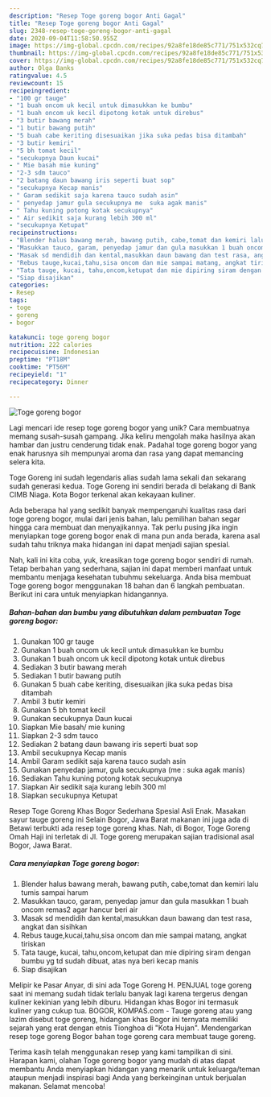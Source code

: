 ```yaml
---
description: "Resep Toge goreng bogor Anti Gagal"
title: "Resep Toge goreng bogor Anti Gagal"
slug: 2348-resep-toge-goreng-bogor-anti-gagal
date: 2020-09-04T11:58:50.955Z
image: https://img-global.cpcdn.com/recipes/92a8fe18de85c771/751x532cq70/toge-goreng-bogor-foto-resep-utama.jpg
thumbnail: https://img-global.cpcdn.com/recipes/92a8fe18de85c771/751x532cq70/toge-goreng-bogor-foto-resep-utama.jpg
cover: https://img-global.cpcdn.com/recipes/92a8fe18de85c771/751x532cq70/toge-goreng-bogor-foto-resep-utama.jpg
author: Olga Banks
ratingvalue: 4.5
reviewcount: 15
recipeingredient:
- "100 gr tauge"
- "1 buah oncom uk kecil untuk dimasukkan ke bumbu"
- "1 buah oncom uk kecil dipotong kotak untuk direbus"
- "3 butir bawang merah"
- "1 butir bawang putih"
- "5 buah cabe keriting disesuaikan jika suka pedas bisa ditambah"
- "3 butir kemiri"
- "5 bh tomat kecil"
- "secukupnya Daun kucai"
- " Mie basah mie kuning"
- "2-3 sdm tauco"
- "2 batang daun bawang iris seperti buat sop"
- "secukupnya Kecap manis"
- " Garam sedikit saja karena tauco sudah asin"
- " penyedap jamur gula secukupnya me  suka agak manis"
- " Tahu kuning potong kotak secukupnya"
- " Air sedikit saja kurang lebih 300 ml"
- "secukupnya Ketupat"
recipeinstructions:
- "Blender halus bawang merah, bawang putih, cabe,tomat dan kemiri lalu tumis sampai harum"
- "Masukkan tauco, garam, penyedap jamur dan gula masukkan 1 buah oncom remas2 agar hancur beri air"
- "Masak sd mendidih dan kental,masukkan daun bawang dan test rasa, angkat dan sisihkan"
- "Rebus tauge,kucai,tahu,sisa oncom dan mie sampai matang, angkat tiriskan"
- "Tata tauge, kucai, tahu,oncom,ketupat dan mie dipiring siram dengan bumbu yg td sudah dibuat, atas nya beri kecap manis"
- "Siap disajikan"
categories:
- Resep
tags:
- toge
- goreng
- bogor

katakunci: toge goreng bogor 
nutrition: 222 calories
recipecuisine: Indonesian
preptime: "PT18M"
cooktime: "PT56M"
recipeyield: "1"
recipecategory: Dinner

---
```



![Toge goreng bogor](https://img-global.cpcdn.com/recipes/92a8fe18de85c771/751x532cq70/toge-goreng-bogor-foto-resep-utama.jpg)

Lagi mencari ide resep toge goreng bogor yang unik? Cara membuatnya memang susah-susah gampang. Jika keliru mengolah maka hasilnya akan hambar dan justru cenderung tidak enak. Padahal toge goreng bogor yang enak harusnya sih mempunyai aroma dan rasa yang dapat memancing selera kita.

Toge Goreng ini sudah legendaris alias sudah lama sekali dan sekarang sudah generasi kedua. Toge Goreng ini sendiri berada di belakang di Bank CIMB Niaga. Kota Bogor terkenal akan kekayaan kuliner.

Ada beberapa hal yang sedikit banyak mempengaruhi kualitas rasa dari toge goreng bogor, mulai dari jenis bahan, lalu pemilihan bahan segar hingga cara membuat dan menyajikannya. Tak perlu pusing jika ingin menyiapkan toge goreng bogor enak di mana pun anda berada, karena asal sudah tahu triknya maka hidangan ini dapat menjadi sajian spesial.


Nah, kali ini kita coba, yuk, kreasikan toge goreng bogor sendiri di rumah. Tetap berbahan yang sederhana, sajian ini dapat memberi manfaat untuk membantu menjaga kesehatan tubuhmu sekeluarga. Anda bisa membuat Toge goreng bogor menggunakan 18 bahan dan 6 langkah pembuatan. Berikut ini cara untuk menyiapkan hidangannya.

<!--inarticleads1-->

##### Bahan-bahan dan bumbu yang dibutuhkan dalam pembuatan Toge goreng bogor:

1. Gunakan 100 gr tauge
1. Gunakan 1 buah oncom uk kecil untuk dimasukkan ke bumbu
1. Gunakan 1 buah oncom uk kecil dipotong kotak untuk direbus
1. Sediakan 3 butir bawang merah
1. Sediakan 1 butir bawang putih
1. Gunakan 5 buah cabe keriting, disesuaikan jika suka pedas bisa ditambah
1. Ambil 3 butir kemiri
1. Gunakan 5 bh tomat kecil
1. Gunakan secukupnya Daun kucai
1. Siapkan  Mie basah/ mie kuning
1. Siapkan 2-3 sdm tauco
1. Sediakan 2 batang daun bawang iris seperti buat sop
1. Ambil secukupnya Kecap manis
1. Ambil  Garam sedikit saja karena tauco sudah asin
1. Gunakan  penyedap jamur, gula secukupnya (me : suka agak manis)
1. Sediakan  Tahu kuning potong kotak secukupnya
1. Siapkan  Air sedikit saja kurang lebih 300 ml
1. Siapkan secukupnya Ketupat


Resep Toge Goreng Khas Bogor Sederhana Spesial Asli Enak. Masakan sayur tauge goreng ini Selain Bogor, Jawa Barat makanan ini juga ada di Betawi terbukti ada resep toge goreng khas. Nah, di Bogor, Toge Goreng Omah Haji ini terletak di Jl. Toge goreng merupakan sajian tradisional asal Bogor, Jawa Barat. 

<!--inarticleads2-->

##### Cara menyiapkan Toge goreng bogor:

1. Blender halus bawang merah, bawang putih, cabe,tomat dan kemiri lalu tumis sampai harum
1. Masukkan tauco, garam, penyedap jamur dan gula masukkan 1 buah oncom remas2 agar hancur beri air
1. Masak sd mendidih dan kental,masukkan daun bawang dan test rasa, angkat dan sisihkan
1. Rebus tauge,kucai,tahu,sisa oncom dan mie sampai matang, angkat tiriskan
1. Tata tauge, kucai, tahu,oncom,ketupat dan mie dipiring siram dengan bumbu yg td sudah dibuat, atas nya beri kecap manis
1. Siap disajikan


Melipir ke Pasar Anyar, di sini ada Toge Goreng H. PENJUAL toge goreng saat ini memang sudah tidak terlalu banyak lagi karena tergerus dengan kuliner kekinian yang lebih diburu. Hidangan khas Bogor ini termasuk kuliner yang cukup tua. BOGOR, KOMPAS.com - Tauge goreng atau yang lazim disebut toge goreng, hidangan khas Bogor ini ternyata memiliki sejarah yang erat dengan etnis Tionghoa di &#34;Kota Hujan&#34;. Mendengarkan resep toge goreng Bogor bahan toge goreng cara membuat tauge goreng. 

Terima kasih telah menggunakan resep yang kami tampilkan di sini. Harapan kami, olahan Toge goreng bogor yang mudah di atas dapat membantu Anda menyiapkan hidangan yang menarik untuk keluarga/teman ataupun menjadi inspirasi bagi Anda yang berkeinginan untuk berjualan makanan. Selamat mencoba!
